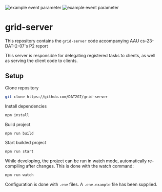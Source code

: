 ![example event parameter](https://github.com/DAT2G7/grid-server/actions/workflows/build.yml/badge.svg?event=push)
![example event parameter](https://github.com/DAT2G7/grid-server/actions/workflows/jest.yml/badge.svg?event=push)

# grid-server

This repository contains the `grid-server` code accompanying AAU cs-23-DAT-2-07's P2 report

This server is responsible for delegating registered tasks to clients, as well as serving the client code to clients.

## Setup

Clone repository

```sh
git clone https://github.com/DAT2G7/grid-server
```

Install dependencies

```sh
npm install
```

Build project

```sh
npm run build
```

Start builded project

```sh
npm run start
```

While developing, the project can be run in watch mode, automatically re-compiling after changes. This is done with the watch command:

```sh
npm run watch
```

Configuration is done with `.env` files. A `.env.example` file has been supplied.

